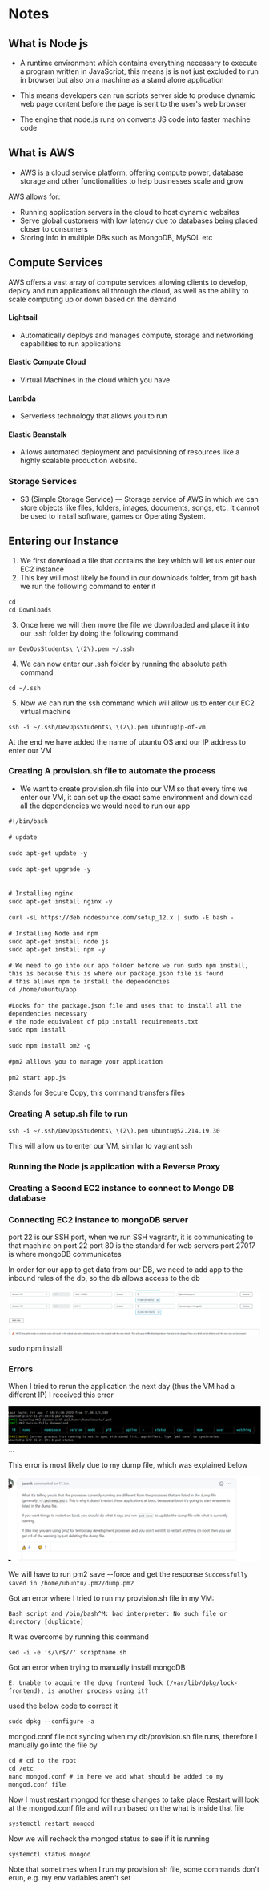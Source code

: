 # Notes


## What is Node js

- A runtime environment which contains everything necessary to execute a program written in JavaScript,
this means js is not just excluded to run in browser but also on a machine as a stand alone application

- This means developers can run scripts server side to produce dynamic web page content before
the page is sent to the user's web browser

- The engine that node.js runs on converts JS code into faster machine code



## What is AWS
- AWS is a cloud service platform, offering compute power, database storage and other functionalities to help businesses
scale and grow

AWS allows for:
- Running application servers in the cloud to host dynamic websites
- Serve global customers with low latency due to databases being placed closer to consumers
- Storing info in multiple DBs such as MongoDB, MySQL etc



## Compute Services

AWS offers a vast array of compute services allowing clients to develop, deploy and run applications all through the cloud,
as well as the ability to scale computing up or down based on the demand


#### Lightsail
- Automatically deploys and manages compute, storage and networking capabilities to run applications

#### Elastic Compute Cloud
- Virtual Machines in the cloud which you have 

#### Lambda
- Serverless technology that allows you to run 

#### Elastic Beanstalk
- Allows automated deployment and provisioning of resources like a highly scalable production website.


### Storage Services
- S3 (Simple Storage Service) — Storage service of AWS in which we can store objects like files, folders, images,
documents, songs, etc. It cannot be used to install software, games or Operating System.



## Entering our Instance 

1) We first download a file that contains the key which will let us enter our EC2 instance
2) This key will most likely be found in our downloads folder, from git bash we run the following command to enter it
```commandline
cd
cd Downloads
```

3) Once here we will then move the file we downloaded and place it into our .ssh folder by doing the following command
```commandline
mv DevOpsStudents\ \(2\).pem ~/.ssh
```

4) We can now enter our .ssh folder by running the absolute path command
```commandline
cd ~/.ssh
```

5) Now we can run the ssh command which will allow us to enter our EC2 virtual machine
```commandline
ssh -i ~/.ssh/DevOpsStudents\ \(2\).pem ubuntu@ip-of-vm
```
At the end we have added the name of ubuntu OS and our IP address to enter our VM



### Creating A provision.sh file to automate the process

- We want to create provision.sh file into our VM so that every time we enter our VM, it can set up the exact same environment
and download all the dependencies we would need to run our app


```commandline
#!/bin/bash

# update

sudo apt-get update -y

sudo apt-get upgrade -y


# Installing nginx
sudo apt-get install nginx -y

curl -sL https://deb.nodesource.com/setup_12.x | sudo -E bash -

# Installing Node and npm
sudo apt-get install node js
sudo apt-get install npm -y

# We need to go into our app folder before we run sudo npm install, this is because this is where our package.json file is found
# this allows npm to install the dependencies
cd /home/ubuntu/app

#Looks for the package.json file and uses that to install all the dependencies necessary
# the node equivalent of pip install requirements.txt
sudo npm install

sudo npm install pm2 -g

#pm2 alllows you to manage your application

pm2 start app.js
```
Stands for Secure Copy, this command transfers files

### Creating A setup.sh file to run 


```commandline
ssh -i ~/.ssh/DevOpsStudents\ \(2\).pem ubuntu@52.214.19.30
```
This will allow us to enter our VM, similar to vagrant ssh



### Running the Node js application with a Reverse Proxy            


### Creating a Second EC2 instance to connect to Mongo DB database

### Connecting EC2 instance to mongoDB server

port 22 is our SSH port, when we run SSH vagrantr, it is communicating to that machine on port 22
port 80 is the standard for web servers
port 27017 is where mongoDB communicates

In order for our app to get data from our DB, we need to add app to the inbound rules of the db, so the db allows access
to the db

![App-to-DB](images/Adding-App-security-group-to-IP.png)


sudo npm install


### Errors

When I tried to rerun the application the next day (thus the VM had a different IP) I received this error

![PM2 Error](images/pm2-error.png)
...

This error is most likely due to my dump file, which was explained below

![Dump File Error](images/dump-file-error.png)

We will have to run pm2 save --force
and get the response ``` Successfully saved in /home/ubuntu/.pm2/dump.pm2 ```


Got an error where I tried to run my provision.sh file in my VM:

```commandline
Bash script and /bin/bash^M: bad interpreter: No such file or directory [duplicate]

```
It was overcome by running this command
```
sed -i -e 's/\r$//' scriptname.sh
```

Got an error when trying to manually install mongoDB

```commandline
E: Unable to acquire the dpkg frontend lock (/var/lib/dpkg/lock-frontend), is another process using it?
```

used the below code to correct it
```commandline
sudo dpkg --configure -a
```


mongod.conf file not syncing when my db/provision.sh file runs, therefore I manually go into the file by
```commandline
cd # cd to the root 
cd /etc
nano mongod.conf # in here we add what should be added to my mongod.conf file
```

Now I must restart mongod for these changes to take place
Restart will look at the mongod.conf file and will run based on the what is inside that file
```commandline
systemctl restart mongod
```

Now we will recheck the mongod status to see if it is running
```commandline
systemctl status mongod
```

Note that sometimes when I run my provision.sh file, some commands don't erun, e.g. my env variables aren't set
```commandline

```